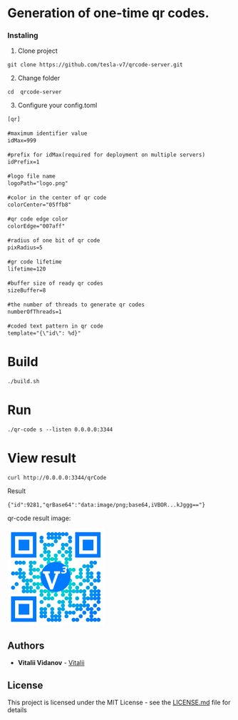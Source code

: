 # Generation of one-time qr codes.

### Instaling

1) Clone project
```
git clone https://github.com/tesla-v7/qrcode-server.git
```
2) Change folder
```
cd  qrcode-server
```
3) Configure your config.toml
```
[qr]

#maximum identifier value
idMax=999

#prefix for idMax(required for deployment on multiple servers)
idPrefix=1

#logo file name
logoPath="logo.png"

#color in the center of qr code
colorCenter="05ffb8"

#qr code edge color
colorEdge="007aff"

#radius of one bit of qr code
pixRadius=5

#gr code lifetime
lifetime=120

#buffer size of ready qr codes
sizeBuffer=8

#the number of threads to generate qr codes
numberOfThreads=1

#coded text pattern in qr code
template="{\"id\": %d}"
```

# Build
```
./build.sh
```

# Run
```
./qr-code s --listen 0.0.0.0:3344
```

# View result
```
curl http://0.0.0.0:3344/qrCode
```
Result
```
{"id":9281,"qrBase64":"data:image/png;base64,iVBOR...kJggg=="}
```
qr-code result image:
 
![qrResult.png](qrResult.png) 

## Authors

* **Vitalii Vidanov** - [Vitalii](https://github.com/tesla-v7)

## License

This project is licensed under the MIT License - see the [LICENSE.md](LICENSE.md) file for details